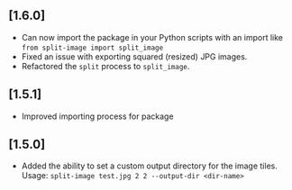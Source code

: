 ## [1.6.0]
* Can now import the package in your Python scripts with an import like `from split-image import split_image`
* Fixed an issue with exporting squared (resized) JPG images.
* Refactored the `split` process to `split_image`.

## [1.5.1]
* Improved importing process for package

## [1.5.0]
* Added the ability to set a custom output directory for the image tiles. Usage: `split-image test.jpg 2 2 --output-dir <dir-name>`

